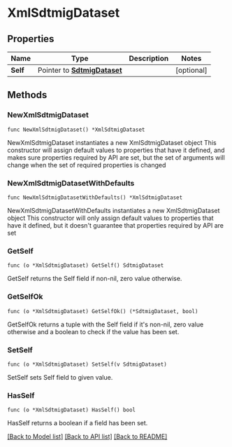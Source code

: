 # XmlSdtmigDataset

## Properties

Name | Type | Description | Notes
------------ | ------------- | ------------- | -------------
**Self** | Pointer to [**SdtmigDataset**](SdtmigDataset.md) |  | [optional] 

## Methods

### NewXmlSdtmigDataset

`func NewXmlSdtmigDataset() *XmlSdtmigDataset`

NewXmlSdtmigDataset instantiates a new XmlSdtmigDataset object
This constructor will assign default values to properties that have it defined,
and makes sure properties required by API are set, but the set of arguments
will change when the set of required properties is changed

### NewXmlSdtmigDatasetWithDefaults

`func NewXmlSdtmigDatasetWithDefaults() *XmlSdtmigDataset`

NewXmlSdtmigDatasetWithDefaults instantiates a new XmlSdtmigDataset object
This constructor will only assign default values to properties that have it defined,
but it doesn't guarantee that properties required by API are set

### GetSelf

`func (o *XmlSdtmigDataset) GetSelf() SdtmigDataset`

GetSelf returns the Self field if non-nil, zero value otherwise.

### GetSelfOk

`func (o *XmlSdtmigDataset) GetSelfOk() (*SdtmigDataset, bool)`

GetSelfOk returns a tuple with the Self field if it's non-nil, zero value otherwise
and a boolean to check if the value has been set.

### SetSelf

`func (o *XmlSdtmigDataset) SetSelf(v SdtmigDataset)`

SetSelf sets Self field to given value.

### HasSelf

`func (o *XmlSdtmigDataset) HasSelf() bool`

HasSelf returns a boolean if a field has been set.


[[Back to Model list]](../README.md#documentation-for-models) [[Back to API list]](../README.md#documentation-for-api-endpoints) [[Back to README]](../README.md)


